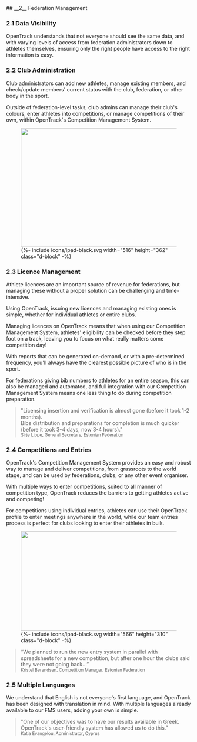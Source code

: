<div markdown="1" data-aos="fade-up">
## __2__ Federation Management

### 2.1 Data Visibility
OpenTrack understands that not everyone should see the same data, and with varying levels of access from federation administrators down to athletes themselves, ensuring only the right people have access to the right information is easy.

### 2.2 Club Administration
Club administrators can add new athletes, manage existing members, and check/update members' current status with the club, federation, or other body in the sport.

Outside of federation-level tasks, club admins can manage their club's colours, enter athletes into competitions, or manage competitions of their own, within OpenTrack's Competition Management System.

<div class="side-image side-image-right tablet-shadow my-5" data-aos="fade-left">
  <figure class="tablet-demo">
    <img src="{{ site.baseurl }}/assets/img/screens/fm-malta-licences.png" class="screen" width="430" height="322">
    {%- include icons/ipad-black.svg width="516" height="362" class="d-block" -%}
  </figure>
</div>

### 2.3 Licence Management
Athlete licences are an important source of revenue for federations, but managing these without a proper solution can be challenging and time-intensive.

Using OpenTrack, issuing new licences and managing existing ones is simple, whether for individual athletes or entire clubs.

Managing licences on OpenTrack means that when using our Competition Management System, athletes' eligibility can be checked before they step foot on a track, leaving you to focus on what really matters come competition day!

With reports that can be generated on-demand, or with a pre-determined frequency, you'll always have the clearest possible picture of who is in the sport.

For federations giving bib numbers to athletes for an entire season, this can also be managed and automated, and full integration with our Competition Management System means one less thing to do during competition preparation.

> "Licensing insertion and verification is almost gone (before it took 1-2 months).  
Bibs distribution and preparations for completion is much quicker (before it took 3-4 days, now 3-4 hours)."    
<small>Sirje Lippe, General Secretary, Estonian Federation</small>

### 2.4 Competitions and Entries

OpenTrack's Competition Management System provides an easy and robust way to manage and deliver competitions, from grassroots to the world stage, and can be used by federations, clubs, or any other event organiser.

With multiple ways to enter competitions, suited to all manner of competition type, OpenTrack reduces the barriers to getting athletes active and competing!

For competitions using individual entries, athletes can use their OpenTrack profile to enter meetings anywhere in the world, while our team entries process is perfect for clubs looking to enter their athletes in bulk.

<div class="tablet-shadow my-5" data-aos="fade-up">
  <figure class="tablet-demo">
    <img src="{{ site.baseurl }}/assets/img/screens/team-entries.png" class="screen" width="480" height="270">
    {%- include icons/ipad-black.svg width="566" height="310" class="d-block" -%}
  </figure>
</div>

> “We planned to run the new entry system in parallel with spreadsheets for a new competition, but
after one hour the clubs said they were not going back…”  
<small>Kristel Berendsen, Competition Manager, Estonian Federation</small>

### 2.5 Multiple Languages
We understand that English is not everyone's first language, and OpenTrack has been designed with translation in mind. With multiple languages already available to our FMS users, adding your own is simple.

> "One of our objectives was to have our results available in Greek.  
OpenTrack's user-friendly system has allowed us to do this.”  
<small>Katia Evangelou, Administrator, Cyprus</small>

</div>
